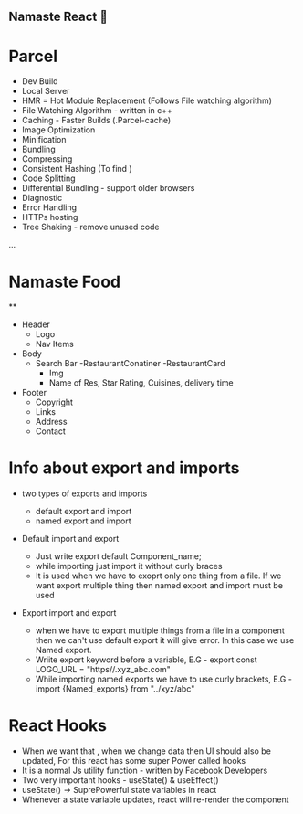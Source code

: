 ## Namaste React 🚀

# Parcel
- Dev Build
- Local Server
- HMR = Hot Module Replacement (Follows File watching algorithm)
- File Watching Algorithm - written in c++ 
- Caching - Faster Builds (.Parcel-cache)
- Image Optimization
- Minification
- Bundling
- Compressing
- Consistent Hashing (To find )
- Code Splitting
- Differential Bundling - support older browsers
- Diagnostic
- Error Handling
- HTTPs hosting 
- Tree Shaking - remove unused code

...
# Namaste Food

**
 * Header
    - Logo
    - Nav Items
 * Body
    - Search Bar
    -RestaurantConatiner
      -RestaurantCard
      - Img
      - Name of Res, Star Rating, Cuisines, delivery time
 * Footer
    - Copyright
    - Links
    - Address
    - Contact

# Info about export and imports

* two types of exports and imports
   - default export and import
   - named export and import

* Default import and export
  - Just write export default Component_name;
  - while importing just import it without curly braces
  - It is used when we have to exoprt only one thing from a file. If we want export multiple thing then named export and import must be used

* Export import and export
  - when we have to export multiple things from a file in a component then we can't use default export it will give error. In this case we use Named export.
  - Wriite export keyword before a variable, E.G - export const LOGO_URL = "https//.xyz_abc.com"
  - While importing named exports we have to use curly brackets, E.G - import {Named_exports} from "../xyz/abc"
  

# React Hooks
  - When we want that , when we change data then UI should also be updated, For this react has some super Power called hooks
  - It is a normal Js utility function - written by Facebook Developers
  - Two very important hooks - useState() & useEffect()
  - useState() -> SuprePowerful state variables in react
  - Whenever a state variable updates, react will re-render the component
